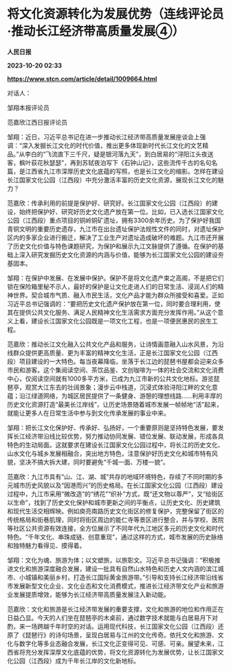 # 将文化资源转化为发展优势（连线评论员·推动长江经济带高质量发展④）
**人民日报**

**2023-10-20 02:33**

**https://www.stcn.com/article/detail/1009664.html**

对话人：

邹翔本报评论员

范嘉欣江西日报评论员

邹翔：近日，习近平总书记在进一步推动长江经济带高质量发展座谈会上强调：“深入发掘长江文化的时代价值，推出更多体现新时代长江文化的文艺精品。”从李白的“飞流直下三千尺，疑是银河落九天”，到白居易的“浔阳江头夜送客，枫叶荻花秋瑟瑟”，再到苏轼夜泊写下《石钟山记》，这些流传千古的名句名篇，是江西省九江市深厚历史文化底蕴的写照，也是长江文化的缩影。怎样在建设长江国家文化公园（江西段）中充分激活丰富的历史文化资源，展现长江文化的魅力？

范嘉欣：传承利用的前提是保护好、研究好。长江国家文化公园（江西段）的建设，始终把保护好、研究好历史文化遗产放在第一位。比如，已入选长江国家文化公园（江西段）重点项目的铜岭铜矿遗址，拥有3300余年历史。为了保护好我国青铜文明的重要历史遗存，九江市在出台遗址保护法规性文件的同时，对遗址保护区内的多家企业进行搬迁，解决了工业生产对遗址造成破坏的难题。九江市还开展了历史文化价值与特色课题研究，为保护和展示九江文脉提供了遵循。在保护的基础上深入研究发掘历史文化资源的内涵与价值，能够为长江国家文化公园的建设夯基固本。

邹翔：在保护中发展、在发展中保护。保护不是将文化遗产束之高阁，不是把它们锁在保险箱里秘不示人，最好的保护是让文化走进人们的日常生活、浸润人们的精神世界。契合城市气质、融入市民生活，文化产品才能为群众所接受和喜爱。正如习近平总书记强调的：“要把历史文化遗产保护放在第一位，同时要合理利用，使其在提供公共文化服务、满足人民精神文化生活需求方面充分发挥作用。”从这个意义上看，建设长江国家文化公园既是一项文化工程，也是一项便民惠民的民生工程。

范嘉欣：推动长江文化融入公共文化产品和服务，让诗情画意融入山水风景，为沿线群众提供更高质量、更为丰富的精神文化生活，正是长江国家文化公园（江西段）项目建设的一大特色。每当夜幕降临，坐落于长江边的琵琶书屋都会迎来众多市民和游客。这个集阅读空间、茶饮品鉴、文创咖啡为一体的社会交流和文化消费中心，仅阅读空间就有1000多平方米，已成为九江市新的公共文化地标。游览琵琶亭，观赏大江东去的壮阔景象；漫步云中栈道，沉浸式体验浔阳江畔的文化意蕴；沿江绿道网络，为城区居民提供了一条健身、游憩的理想线路……利用丰厚的历史文化资源打造“最美长江岸线”，让历史场景随着城市发展一帧帧地“活”起来，就能让更多人在日常生活中参与到文化传承发展的事业中来。

邹翔：把长江文化保护好、传承好、弘扬好，一个重要原则是坚持特色发展，要发挥长江经济带沿线比较优势，努力推动协同发展、错位发展、联动发展，形成各具特色的生动局面。这就要求在建设长江国家文化公园过程中，将长江的历史文化、山水文化与城乡发展相融合，突出地方特色，注意保护好历史文化和城市特有风貌，坚决不搞大拆大建，同时要避免“千城一面、万楼一貌”。

范嘉欣：九江市具有“山、江、湖、城”共存的地域环境特色，存续了不同时期的多元城市历史风貌以及“因港而兴”的历史格局。在长江国家文化公园（江西段）建设过程中，九江市采用“微改造”的“绣花”“织补”方式，既“还文物以尊严”，又“给街区以生命”，找到了历史文化保护和城市更新之间的平衡点，让历史文化、历史建筑和现代生活交相辉映。例如庾亮南路历史文化街区的修复保护，完整保留了街区的传统格局和街巷肌理，同时将街区周边的能仁寺等景区进行整合，并与学校、医院等社区公共资源有效连接，全方位展示了不同年代九江地区多元的历史文化和时代特色。“千年文化、串珠成链、创意重现”，通过这样的方式，城市发展的历史脉络和独特魅力看得见、摸得着。

邹翔：文化为魂、旅游为体；以文塑旅，以旅彰文。习近平总书记强调：“积极推进文化和旅游深度融合发展，建设一批具有自然山水特色和历史人文内涵的滨江城市、小城镇和美丽乡村，打造长江国际黄金旅游带。”引导和支持长江经济带沿线省市发展新型文化企业、文化业态和文化消费模式，推进长江经济带文化产业和旅游业发展提质增效，能够为长江经济带高质量发展注入新动能。

范嘉欣：文化和旅游是长江经济带发展的重要支撑，文化和旅游的地位和作用正在日益凸显。今天的人们坐在琵琶亭的木桌前，通过数字技术就能与白居易月下对酌，来一场跨越千年时空的对话。运用现代科技，长江国家文化公园（江西段）还原了《琵琶行》的诗句场景，呈现白居易与江州的文化传奇。依托文化和旅游、文化与数字化等多业态融合发展，长江文化正变得可见、可感、可亲。展望未来，江西省将充分发挥深厚文化底蕴的优势，将文化资源转化为发展优势，让长江国家文化公园（江西段）成为千年长江岸的文化新地标。